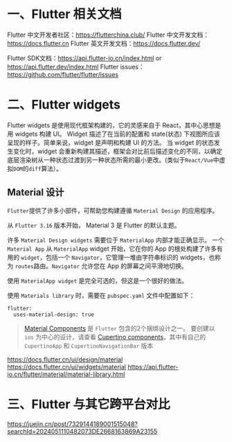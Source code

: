# 一、Flutter 相关文档

Flutter 中文开发者社区：<https://flutterchina.club/>
Flutter 中文开发文档：<https://docs.flutter.cn>
Flutter 英文开发文档：<https://docs.flutter.dev/>

Flutter SDK文档：<https://api.flutter-io.cn/index.html> or <https://api.flutter.dev/index.html>
Flutter issues：<https://github.com/flutter/flutter/issues>


# 二、Flutter widgets

Flutter widgets 是使用现代框架构建的，它的灵感来自于 React，其中心思想是用 widgets 构建 UI。
Widget 描述了在当前的配置和 state(状态) 下视图所应该呈现的样子。简单来说，widget 是声明和构建 UI 的方法。 
当 widget 的状态发生变化时，widget 会重新构建其描述，框架会对比前后描述变化的不同，以确定底层渲染树从一种状态过渡到另一种状态所需的最小更改。(类似于`React/Vue`中虚拟`DOM`的`diff`算法）。

## Material 设计

`Flutter`提供了许多小部件，可帮助您构建遵循 `Material Design` 的应用程序。

从 `Flutter 3.16` 版本开始， Material 3 是 Flutter 的默认主题。

许多 `Material Design widgets` 需要位于 `MaterialApp` 内部才能正确显示。
一个 `Material App` 从 `MaterialApp` widget 开始，它在你的 App 的根处构建了许多有用的 `widget`，包括一个 `Navigator`，它管理一堆由字符串标识的 widgets，也称为 `routes`路由。`Navigator` 允许您在 App 的屏幕之间平滑地切换。

使用 `MaterialApp widget` 是完全可选的，但这是一个很好的做法。

使用 `Materials library` 时，需要在 `pubspec.yaml` 文件中配置如下：
```
flutter:
  uses-material-design: true
```

> [Material Components](https://docs.flutter.cn/ui/widgets/material) 是 `Flutter` 包含的2个捆绑设计之一。
> 要创建以 `ios` 为中心的设计，请查看 [Cupertino components](https://docs.flutter.cn/ui/widgets/cupertino)，其中有自己的 `CupertinoApp` 和 `CupertinoNavigationBar` 版本


<https://docs.flutter.cn/ui/design/material>
<https://docs.flutter.cn/ui/widgets/material>
<https://api.flutter-io.cn/flutter/material/material-library.html>


# 三、Flutter 与其它跨平台对比
https://juejin.cn/post/7329144189001515048?searchId=2024051110482073DE2668163869A23155